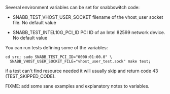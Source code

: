 Several environment variables can be set for snabbswitch code:

* SNABB_TEST_VHOST_USER_SOCKET filename of the vhost_user socket file.
  No default value

* SNABB_TEST_INTEL10G_PCI_ID PCI ID of an Intel 82599 network device.
  No default value

You can run tests defining some of the variables:

    cd src; sudo SNABB_TEST_PCI_ID="0000:01:00.0" \
      SNABB_VHOST_USER_SOCKET_FILE="vhost_user_test.sock" make test;

if a test can't find resource needed it will usually skip and return code 43
(TEST_SKIPPED_CODE).

FIXME: add some sane examples and explanatory notes to variables.
